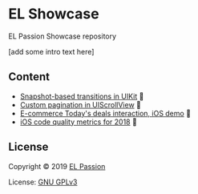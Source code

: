 # EL Showcase

EL Passion Showcase repository

[add some intro text here]

## Content

- [Snapshot-based transitions in UIKit](content/UIKit-snaphot-transitions) 
- [Custom pagination in UIScrollView](content/UIScrollView-custom-pagination) 
- [E-commerce Today's deals interaction, iOS demo](content/ecommerce-ios-demo) 
- [iOS code quality metrics for 2018](content/iOS-code-quality-2018) 

## License

Copyright © 2019 [EL Passion](https://www.elpassion.com)

License: [GNU GPLv3](LICENSE)
